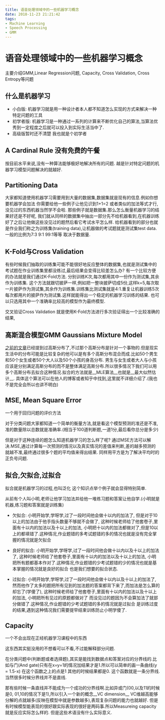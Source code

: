 ```yaml
---
title: 语音处理领域中的一些机器学习概念
date: 2018-11-23 21:21:42
tags:
- Machine Learning
- Speech Processing
- GMM
---
```

# 语音处理领域中的一些机器学习概念
<grey>主要介绍GMM,Linear  Regression问题, Capacity, Cross Validation, Cross Entropy等问题</grey>
<!--more-->
## 什么是机器学习
- 小白版: 机器学习就是用一种设计者本人都不知道怎么实现的方式来解决一种特定问题的工具
- 初学者版: 机器学习是一种通过一系列的计算来不断优化自己的算法,当算法优秀到一定程度之后就可以投入到实际生活当中了.
- <grey>高级版暂时还不清楚 我也就是个初学者</grey>

## A Cardinal Rule 没有免费的午餐
按目前水平来说,没有一种算法能够极好地解决所有的问题. 越是针对特定问题的机器学习模型问题解决的就越好.

## Partitioning Data
大家都知道使用机器学习需要用到大量的数据集,数据集就是现有的信息.例如你想要机器学会加法 你需要给他一些例子让他见识到1+1=2 或者类似的加法等式才行,没见过的东西机器当然学不会啦. 那些例子就是数据集.那么怎么衡量机器学习的结果好还是不好呢, 我们就从同样的数据集中抽出一部分先不给机器看到,在机器训练好了之后让他做这些没见过的题然后看它考试水平怎么样. 给机器看到的部分也就是作业我们称之为训练集(training data),让机器做的考试题就是测试集test data. 一般的比例为7:3 9:1 99:1等等 取决于数据量.

## K-Fold与Cross Validation
有些时候我们抽取的训练集可能不能很好地反应整体的数据集,也就是测试集中的考试题在作业训练集里都没练过,最后结果会变得比较差怎么办? 有一个比较方便的办法就是我们通过K-Fold方法. 分别训练K次,每次都用其中一份作为测试集,其余作为训练集. 这个方法就跟切披萨一样,例如把一整块披萨切成5份,这样k=5,每次取一片披萨作为测试集,其余作为训练集.训练集比测试集就是4:1.重复让机器训练5次每次都用片的披萨作为测试集.这样就能得出一个稳定的机器学习训练的结果. 也可以只选用其中一个准确率比较高的模型作为最终模型.

交叉验证Cross Validation 就是使用K-Fold方法进行多次验证得出一个比较准确的结果,

## 高斯混合模型GMM Gaussians Mixture Model
[之前的文章](https://kevinvfeng.github.io/2018/11/20/speech-processing-review-part-I-md/)已经提到过高斯分布了,不过那个高斯分布是针对一个事物的.但是现实生活中的分布可能是比较复杂的他可以是有多个高斯分布混合而成.比如50个男生和50个女生或者50个大人以及50个小孩的身高分布. 男生与女生或者大人与小孩应该是分别满足高斯分布的而不是整体满足高斯分布.所以很多情况下我们可以用多个高斯分布去拟合这种情况.拟合的方法就是__MLE算法__也就是__最大似然估计__. 具体这个算法可以在他人的博客或者知乎中找到,这里就不详细介绍了.(我也不是完全会所以也讲不明白)

## MSE, Mean Square Error
<grey>一个用于回归问题的评价方法</grey>

对于分类问题大家都知道一个简单的衡量方法,就是看这个模型预测的准还是不准, 准的数量除以总数就是准确率.(相当于100道判断题,一道1分,最后看你总分是多少)

但是对于这种连续的题怎么知道机器学习的怎么样了呢? 通过MSE方法可以解决.MSE,通过计算每一次预测的情况以及真实情况的差值来判断,差的越多预测的就越不准,最终通过很多个题的平均值来得出结果. 同样用平方是为了解决平均时的正负号问题.

## 拟合,欠拟合,过拟合
<grey>拟合就是机器学习的过程,也叫泛化</grey>
这个知识点举个例子就会显得特别简单.

从前有个人叫小明,老师让他学习加法并给他一堆练习题和答案让他自学.(小明就是机器,练习题和答案就是训练集)

- 欠拟合: 小明开始学,学呀学,过了一段时间他会做十以内的加法了, 但是对于10以上的加法由于他手指头数量不够就不会做了, 这种时候老师给了他套卷子,里面有十以内的加法以及十以上的加法, 小明把十以内的加法都做对了,但是10以上的都填错了.这种情况,作业题错的多考试题错的多的情况也就是没有完全掌握的情况就是欠拟合

- 良好的拟合: 小明开始学,学呀学,过了一段时间他会做十以内以及十以上的加法了, 这种时候老师给了他套卷子,里面有十以内的加法以及十以上的加法, 小明把所有题都基本作对了.这种情况,作业题错的少考试题错的少的情况也就是基本掌握的情况就是良好的拟合 也是我们想要的拟合状态.

- 过拟合: 小明开始学,学呀学,过了一段时间他会做十以内以及十以上的加法了,然而他作了太多的题把所有见到的加法题的答案都背下来了,而加法是怎么算的却忘了(学傻了), 这种时候老师给了他套卷子,里面有十以内的加法以及十以上的加法, 小明把所有见过的原题都做对了 而没见过的题因为不会算加法了就部分做错了.这种情况,作业题错的少考试题错的多的情况就是过拟合 是训练过度的结果,遇到这种情况我们需要提早结束训练防止小明学傻了.

## Capacity
<grey>一个不会出现在正经机器学习课程中的东西</grey>

这东西其实挺没用的不想看可以不看,不过能解释部分问题.

在分类问题中(判断题或者选择题),其实是能找到数据点和答案对应的分界线的.比如与门(And gate)只有在x=y=1的情况加结果才是1.所以可以简单的画一条曲线(y = 1.5-x) 在这个函数之上的点是1 其他的时候结果都是0. 这个函数就是一条分界线. 当然很多时候分界线并不是直线.

那有些时候一条直线并不能成为一个成功的分界线啊.比如异或门(00,以及11的时候是0, 01,10的情况下是1),所以引入一个新的概念__VC dimension__ VC维越高能够分解的点就越多(反映在模型中就是参数越多),表现复杂问题的能力也就越好.
但是有时候模型能表现的很好跟实际表现的很好是两码事.所以Measureing capacity就是反应实际怎么样的.
但是这些术语没有什么实际意义.